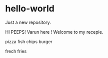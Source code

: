 # hello-world
Just a new repository.
 
 HI PEEPS!
 Varun here ! Welcome to my recepie.
 
 pizza
 fish chips
 burger
 
 frech fries
